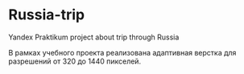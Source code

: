 # Russia-trip
Yandex Praktikum project about trip through Russia

В рамках учебного проекта реализована адаптивная верстка для разрешений от 320 до 1440 пикселей.
